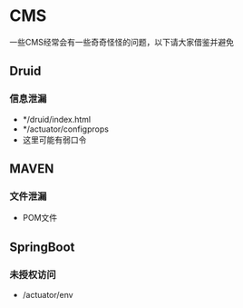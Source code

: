 # CMS

一些CMS经常会有一些奇奇怪怪的问题，以下请大家借鉴并避免

## Druid

### 信息泄漏
- \*/druid/index.html
- \*/actuator/configprops
- 这里可能有弱口令


## MAVEN

### 文件泄漏
- POM文件

## SpringBoot

### 未授权访问
- /actuator/env